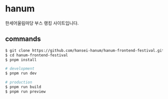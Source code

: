 # hanum

한세어울림마당 부스 랭킹 사이트입니다.

## commands

```bash
$ git clone https://github.com/hansei-hanum/hanum-frontend-festival.git
$ cd hanum-frontend-festival
$ pnpm install

# development
$ pnpm run dev

# production
$ pnpm run build
$ pnpm run preview
```
